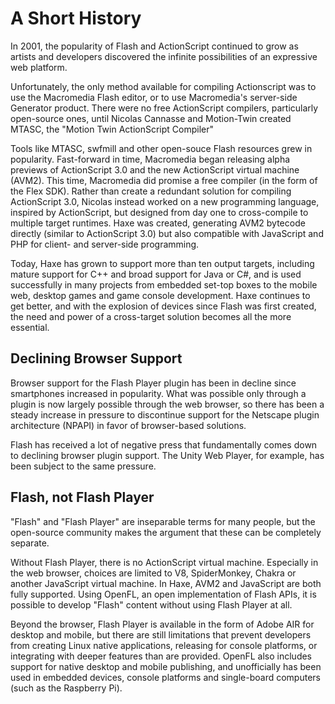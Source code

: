 # A Short History

In 2001, the popularity of Flash and ActionScript continued to grow as artists and developers discovered the infinite possibilities of an expressive web platform.

Unfortunately, the only method available for compiling Actionscript was to use the Macromedia Flash editor, or to use Macromedia's server-side Generator product. There were no free ActionScript compilers, particularly open-source ones, until Nicolas Cannasse and Motion-Twin created MTASC, the "Motion Twin ActionScript Compiler"

Tools like MTASC, swfmill and other open-souce Flash resources grew in popularity. Fast-forward in time, Macromedia began releasing alpha previews of ActionScript 3.0 and the new ActionScript virtual machine \(AVM2\). This time, Macromedia did promise a free compiler \(in the form of the Flex SDK\). Rather than create a redundant solution for compiling ActionScript 3.0, Nicolas instead worked on a new programming language, inspired by ActionScript, but designed from day one to cross-compile to multiple target runtimes. Haxe was created, generating AVM2 bytecode directly \(similar to ActionScript 3.0\) but also compatible with JavaScript and PHP for client- and server-side programming.

Today, Haxe has grown to support more than ten output targets, including mature support for C++ and broad support for Java or C\#, and is used successfully in many projects from embedded set-top boxes to the mobile web, desktop games and game console development. Haxe continues to get better, and with the explosion of devices since Flash was first created, the need and power of a cross-target solution becomes all the more essential.

## Declining Browser Support

Browser support for the Flash Player plugin has been in decline since smartphones increased in popularity. What was possible only through a plugin is now largely possible through the web browser, so there has been a steady increase in pressure to discontinue support for the Netscape plugin architecture \(NPAPI\) in favor of browser-based solutions.

Flash has received a lot of negative press that fundamentally comes down to declining browser plugin support. The Unity Web Player, for example, has been subject to the same pressure.

## Flash, not Flash Player

"Flash" and "Flash Player" are inseparable terms for many people, but the open-source community makes the argument that these can be completely separate.

Without Flash Player, there is no ActionScript virtual machine. Especially in the web browser, choices are limited to V8, SpiderMonkey, Chakra or another JavaScript virtual machine. In Haxe, AVM2 and JavaScript are both fully supported. Using OpenFL, an open implementation of Flash APIs, it is possible to develop "Flash" content without using Flash Player at all.

Beyond the browser, Flash Player is available in the form of Adobe AIR for desktop and mobile, but there are still limitations that prevent developers from creating Linux native applications, releasing for console platforms, or integrating with deeper features than are provided. OpenFL also includes support for native desktop and mobile publishing, and unofficially has been used in embedded devices, console platforms and single-board computers \(such as the Raspberry Pi\).
